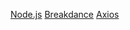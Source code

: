 [Node.js](https://nodejs.org/)
[Breakdance](https://breakdance.github.io/breakdance/)
[Axios](https://pburguer123.com)
